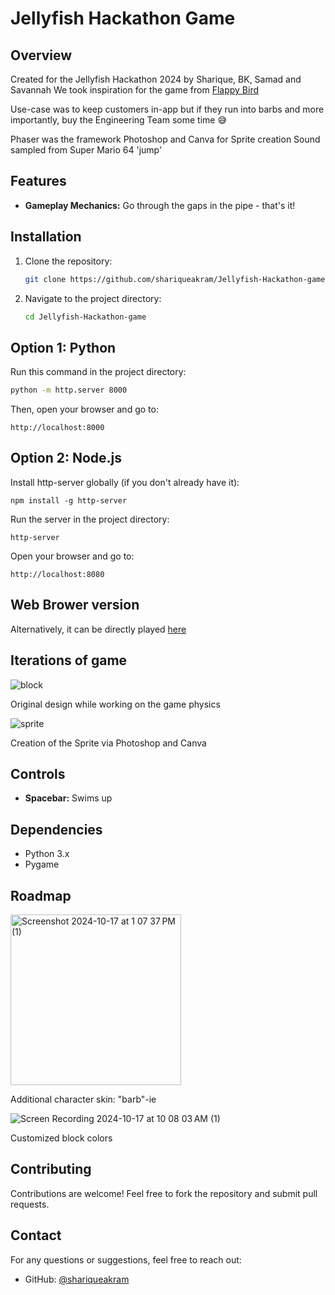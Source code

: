# Jellyfish Hackathon Game

## Overview

Created for the Jellyfish Hackathon 2024 by Sharique, BK, Samad and Savannah
We took inspiration for the game from [Flappy Bird](https://flappybird.io/) 

Use-case was to keep customers in-app but if they run into barbs and more importantly, buy the Engineering Team some time 😅

Phaser was the framework
Photoshop and Canva for Sprite creation
Sound sampled from Super Mario 64 'jump'


## Features

- **Gameplay Mechanics:** Go through the gaps in the pipe - that's it!

## Installation

1. Clone the repository:
   ```sh
   git clone https://github.com/shariqueakram/Jellyfish-Hackathon-game.git
   ```
2. Navigate to the project directory:
   ```sh
   cd Jellyfish-Hackathon-game
   ```
## Option 1: Python

Run this command in the project directory:
   ```sh
   python -m http.server 8000
   ```

Then, open your browser and go to:
   ```
   http://localhost:8000
   ```
## Option 2: Node.js

Install http-server globally (if you don't already have it):
   ```
   npm install -g http-server
   ```
Run the server in the project directory:
   ```
   http-server
   ```
Open your browser and go to:
   ```
   http://localhost:8080
   ```


## Web Brower version

Alternatively, it can be directly played [here](https://sharique.xyz/jellyfish_hackathon-main/jellyfish_game.html)

## Iterations of game
![block](https://github.com/user-attachments/assets/6fb7f4f2-fd51-4859-a7c0-cf4e2c09e6dd)

Original design while working on the game physics

![sprite](https://github.com/user-attachments/assets/0a475c33-bdcc-472a-b2ef-30a8fdb360a8)

Creation of the Sprite via Photoshop and Canva

## Controls

- **Spacebar:** Swims up

## Dependencies

- Python 3.x
- Pygame

## Roadmap

<img width="273" alt="Screenshot 2024-10-17 at 1 07 37 PM (1)" src="https://github.com/user-attachments/assets/c9777fd0-aba2-48c4-bc0e-9cb7c135d011" />

Additional character skin: "barb"-ie

![Screen Recording 2024-10-17 at 10 08 03 AM (1)](https://github.com/user-attachments/assets/01b4a921-ed70-42bd-826d-092681ed4d0f)

Customized block colors


## Contributing

Contributions are welcome! Feel free to fork the repository and submit pull requests.


## Contact

For any questions or suggestions, feel free to reach out:

- GitHub: [@shariqueakram](https://github.com/shariqueakram)
